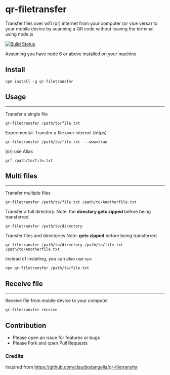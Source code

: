 # qr-filetransfer
Transfer files over wifi (or) internet from your computer (or vice versa) to your mobile device by scanning a QR code without leaving the terminal using node.js

[![Build Status](https://travis-ci.org/svenkatreddy/qr-filetransfer.svg?branch=master)](https://travis-ci.org/svenkatreddy/qr-filetransfer)

Assuming you have node 6 or above installed on your machine

## Install

```
npm install -g qr-filetransfer
```

## Usage
---


Transfer a single file

```
qr-filetransfer /path/to/file.txt
```

Experimental: Transfer a file over internet (https)

```
qr-filetransfer /path/to/file.txt ---www=true
```

(or) use Alias

```
qrf /path/to/file.txt
```

## Multi files
--------------

Transfer multiple files

```
qr-filetransfer /path/to/file.txt /path/to/Anotherfile.txt
```


Transfer a full directory. Note: the **directory gets zipped** before being transferred

```
qr-filetransfer /path/to/directory
```

Transfer files and directories Note: **gets zipped** before being transferred

```
qr-filetransfer /path/to/directory /path/to/file.txt /path/to/Anotherfile.txt
```


Instead of installing, you can also use `npx`

```
npx qr-filetransfer /path/to/file.txt
```

## Receive file
--------------
Receive file from mobile device to your computer

```
qr-filetransfer receive
```

## Contribution
* Please open an issue for features or bugs
* Please Fork and open Pull Requests

### Credits
Inspired from https://github.com/claudiodangelis/qr-filetransfer
